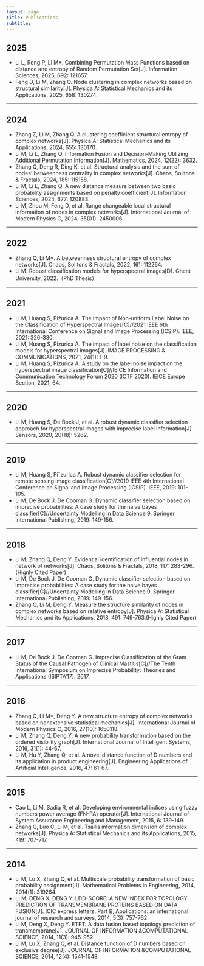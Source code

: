 ```yaml
---
layout: page
title: Publications
subtitle: 
---
```


2025
---
- Li L, Rong P, Li M*. Combining Permutation Mass Functions based on distance and entropy of Random Permutation Set[J]. Information Sciences, 2025, 692: 121657.
- Feng D, Li M, Zhang Q. Node clustering in complex networks based on structural similarity[J]. Physica A: Statistical Mechanics and its Applications, 2025, 658: 130274.
---
2024
---
- Zhang Z, Li M, Zhang Q. A clustering coefficient structural entropy of complex networks[J]. Physica A: Statistical Mechanics and its Applications, 2024, 655: 130170.
- Li M, Li L, Zhang Q. Information Fusion and Decision-Making Utilizing Additional Permutation Information[J]. Mathematics, 2024, 12(22): 3632.
- Zhang Q, Deng R, Ding K, et al. Structural analysis and the sum of nodes’ betweenness centrality in complex networks[J]. Chaos, Solitons & Fractals, 2024, 185: 115158.
- Li M, Li L, Zhang Q. A new distance measure between two basic probability assignments based on penalty coefficient[J]. Information Sciences, 2024, 677: 120883.
- Li M, Zhou M, Feng D, et al. Range changeable local structural information of nodes in complex networks[J]. International Journal of Modern Physics C, 2024, 35(01): 2450006.
---
2022
---
- Zhang Q, Li M*. A betweenness structural entropy of complex networks[J]. Chaos, Solitons & Fractals, 2022, 161: 112264.
- Li M. Robust classification models for hyperspectral images[D]. Ghent University, 2022.（PhD Thesis）
---
2021
---
- Li M, Huang S, Pižurica A. The Impact of Non-uniform Label Noise on the Classification of Hyperspectral Images[C]//2021 IEEE 6th International Conference on Signal and Image Processing (ICSIP). IEEE, 2021: 326-330.
- Li M, Huang S, Pizurica A. The impact of label noise on the classification models for hyperspectral images[J]. IMAGE PROCESSING & COMMUNICATIONS, 2021, 24(1): 1-9.
- Li M, Huang S, Pizurica A. A study on the label noise impact on the hyperspectral image classification[C]//IEICE Information and Communication Technology Forum 2020 (ICTF 2020). IEICE Europe Section, 2021, 64.
---
2020
---
- Li M, Huang S, De Bock J, et al. A robust dynamic classifier selection approach for hyperspectral images with imprecise label information[J]. Sensors, 2020, 20(18): 5262.
---
2019
---
- Li M, Huang S, Piˇzurica A. Robust dynamic classifier selection for remote sensing image classification[C]//2019 IEEE 4th International Conference on Signal and Image Processing (ICSIP). IEEE, 2019: 101-105.
- Li M, De Bock J, De Cooman G. Dynamic classifier selection based on imprecise probabilities: A case study for the naive bayes classifier[C]//Uncertainty Modelling in Data Science 9. Springer International Publishing, 2019: 149-156.
---
2018
---
- Li M, Zhang Q, Deng Y. Evidential identification of influential nodes in network of networks[J]. Chaos, Solitons & Fractals, 2018, 117: 283-296. (Hignly Cited Paper)
- Li M, De Bock J, De Cooman G. Dynamic classifier selection based on imprecise probabilities: A case study for the naive bayes classifier[C]//Uncertainty Modelling in Data Science 9. Springer International Publishing, 2019: 149-156.
- Zhang Q, Li M, Deng Y. Measure the structure similarity of nodes in complex networks based on relative entropy[J]. Physica A: Statistical Mechanics and its Applications, 2018, 491: 749-763.(Hignly Cited Paper)
---
2017
---
- Li M, De Bock J, De Cooman G. Imprecise Classification of the Gram Status of the Causal Pathogen of Clinical Mastitis[C]//The Tenth International Symposium on Imprecise Probability: Theories and Applications (ISIPTA’17). 2017.
---
2016
---
- Zhang Q, Li M*, Deng Y. A new structure entropy of complex networks based on nonextensive statistical mechanics[J]. International Journal of Modern Physics C, 2016, 27(10): 1650118.
- Li M, Zhang Q, Deng Y. A new probability transformation based on the ordered visibility graph[J]. International Journal of Intelligent Systems, 2016, 31(1): 44-67.
- Li M, Hu Y, Zhang Q, et al. A novel distance function of D numbers and its application in product engineering[J]. Engineering Applications of Artificial Intelligence, 2016, 47: 61-67.
---
2015
---
- Cao L, Li M, Sadiq R, et al. Developing environmental indices using fuzzy numbers power average (FN-PA) operator[J]. International Journal of System Assurance Engineering and Management, 2015, 6: 139-149.
- Zhang Q, Luo C, Li M, et al. Tsallis information dimension of complex networks[J]. Physica A: Statistical Mechanics and its Applications, 2015, 419: 707-717.
---
2014
---
- Li M, Lu X, Zhang Q, et al. Multiscale probability transformation of basic probability assignment[J]. Mathematical Problems in Engineering, 2014, 2014(1): 319264.
- LI M, DENG X, DENG Y. LDD-SCORE: A NEW INDEX FOR TOPOLOGY PREDICTION OF TRANSMEMBRANE PROTEINS BASED ON DATA FUSION[J]. ICIC express letters. Part B, Applications: an international journal of research and surveys, 2014, 5(3): 757-762.
- Li M, Deng X, Deng Y. ETPT: A data fusion based topology prediction of transmembrane[J]. JOURNAL OF INFORMATION &COMPUTATIONAL SCIENCE, 2014, 11(3): 945-952.
- Li M, Lu X, Zhang Q, et al. Distance function of D numbers based on exclusive degree[J]. JOURNAL OF INFORMATION &COMPUTATIONAL SCIENCE, 2014, 12(4): 1541-1548.

